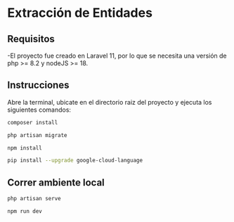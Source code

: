 # Extracción de Entidades

## Requisitos

-El proyecto fue creado en Laravel 11, por lo que se necesita una versión de php >= 8.2 y nodeJS >= 18.

## Instrucciones
Abre la terminal, ubicate en el directorio raiz del proyecto y ejecuta los siguientes comandos:

```sh
composer install
```
```sh
php artisan migrate
```
```sh
npm install
```
```sh
pip install --upgrade google-cloud-language
```

## Correr ambiente local
```sh
php artisan serve
```
```sh
npm run dev
```
